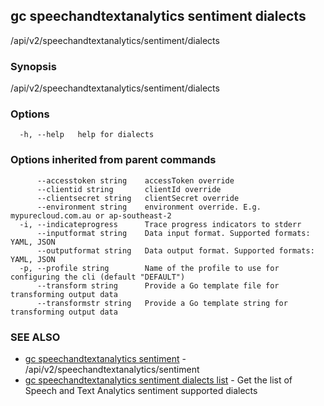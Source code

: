 ## gc speechandtextanalytics sentiment dialects

/api/v2/speechandtextanalytics/sentiment/dialects

### Synopsis

/api/v2/speechandtextanalytics/sentiment/dialects

### Options

```
  -h, --help   help for dialects
```

### Options inherited from parent commands

```
      --accesstoken string    accessToken override
      --clientid string       clientId override
      --clientsecret string   clientSecret override
      --environment string    environment override. E.g. mypurecloud.com.au or ap-southeast-2
  -i, --indicateprogress      Trace progress indicators to stderr
      --inputformat string    Data input format. Supported formats: YAML, JSON
      --outputformat string   Data output format. Supported formats: YAML, JSON
  -p, --profile string        Name of the profile to use for configuring the cli (default "DEFAULT")
      --transform string      Provide a Go template file for transforming output data
      --transformstr string   Provide a Go template string for transforming output data
```

### SEE ALSO

* [gc speechandtextanalytics sentiment](gc_speechandtextanalytics_sentiment.html)	 - /api/v2/speechandtextanalytics/sentiment
* [gc speechandtextanalytics sentiment dialects list](gc_speechandtextanalytics_sentiment_dialects_list.html)	 - Get the list of Speech and Text Analytics sentiment supported dialects


